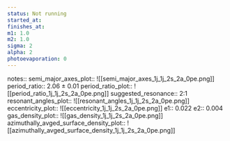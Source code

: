 ```yaml
---
status: Not running
started_at:
finishes_at:
m1: 1.0
m2: 1.0
sigma: 2
alpha: 2
photoevaporation: 0
---
```


notes::
semi_major_axes_plot:: ![[semi_major_axes_1j_1j_2s_2a_0pe.png]]
period_ratio:: 2.06 ± 0.01
period_ratio_plot:: ![[period_ratio_1j_1j_2s_2a_0pe.png]]
suggested_resonance:: 2:1
resonant_angles_plot:: ![[resonant_angles_1j_1j_2s_2a_0pe.png]]
eccentricity_plot:: ![[eccentricity_1j_1j_2s_2a_0pe.png]]
e1:: 0.022
e2:: 0.004
gas_density_plot:: ![[gas_density_1j_1j_2s_2a_0pe.png]]
azimuthally_avged_surface_density_plot:: ![[azimuthally_avged_surface_density_1j_1j_2s_2a_0pe.png]]
